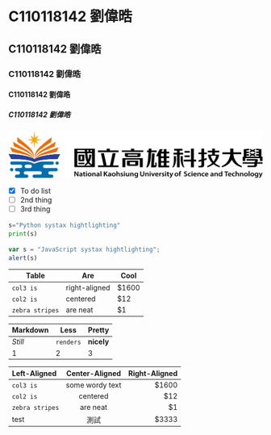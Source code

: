 # C110118142 劉偉晧
## C110118142 劉偉晧
### C110118142 劉偉晧
#### C110118142 劉偉晧
##### C110118142 劉偉晧
![NKUST](nkust.png)
- [x] To do list
- [ ] 2nd thing
- [ ] 3rd thing

```python
s="Python systax hightlighting"
print(s)
```

```js
var s = "JavaScript systax hightlighting";
alert(s)
```
| Table | Are | Cool |
| --- | --- | --- |
| `col3 is` | right-aligned | $1600 |
| `col2 is` | centered | $12 |
| `zebra stripes` | are neat | $1 |

| Markdown | Less | Pretty |
| --- | --- | --- |
| *Still* | `renders` | **nicely** |
| 1 | 2 | 3 |

| Left-Aligned | Center-Aligned | Right-Aligned |
| :----------- | :------------: | -----: |
| `col3 is` | some wordy text | $1600 |
| `col2 is` | centered | $12 |
| `zebra stripes` | are neat | $1 |
| test | 測試 | $3333 |
